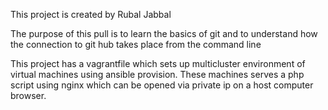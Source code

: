 This project is created by Rubal Jabbal

The purpose of this pull is to learn the basics of git and to understand how the connection to git hub takes place from the command line 

This project has a vagrantfile which sets up multicluster environment of virtual machines using ansible provision.
These machines serves a php script using nginx which can be opened via private ip on a host computer browser. 
